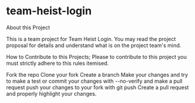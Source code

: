 # team-heist-login

About this Project

This is a team project for Team Heist Login. You may read the project proposal for details and understand what is on the project team's mind.

How to Contribute to this Projects;
Please to contribute to this project you must strictly adhere to this rules itemised.

Fork the repo
Clone your fork
Create a branch
Make your changes and try to make a test or commit your changes with --no-verify and make a pull request
push your changes to your fork with git push
Create a pull request and properly highlight your changes.
